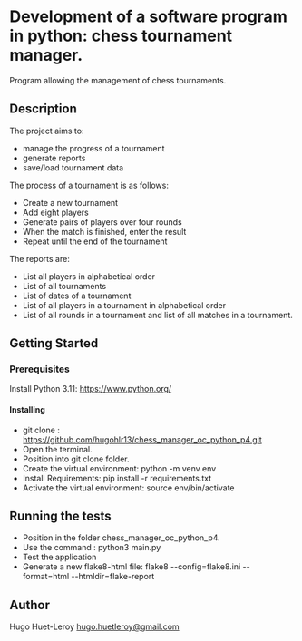 # Development of a software program in python: chess tournament manager.

Program allowing the management of chess tournaments.

## Description

The project aims to:
- manage the progress of a tournament
- generate reports
- save/load tournament data

The process of a tournament is as follows:
- Create a new tournament
- Add eight players
- Generate pairs of players over four rounds
- When the match is finished, enter the result
- Repeat until the end of the tournament

The reports are:
- List all players in alphabetical order
- List of all tournaments
- List of dates of a tournament
- List of all players in a tournament in alphabetical order
- List of all rounds in a tournament and list of all matches in a tournament.

## Getting Started

### Prerequisites

Install Python 3.11: https://www.python.org/

#### Installing

- git clone : https://github.com/hugohlr13/chess_manager_oc_python_p4.git
- Open the terminal.
- Position into git clone folder.
- Create the virtual environment: python -m venv env
- Install Requirements: pip install -r requirements.txt 
- Activate the virtual environment:  source env/bin/activate

## Running the tests

- Position in the folder chess_manager_oc_python_p4.
- Use the command : python3 main.py 
- Test the application
- Generate a new flake8-html file: flake8 --config=flake8.ini --format=html --htmldir=flake-report

## Author

Hugo Huet-Leroy
hugo.huetleroy@gmail.com